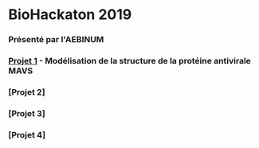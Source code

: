 # BioHackaton 2019
### Présenté par l'AEBINUM


### [Projet 1](https://github.com/BioHackatonUdeM/BioHack2019/blob/master/Projet1/README.md) - Modélisation de la structure de la protéine antivirale MAVS

### [Projet 2]

### [Projet 3]

### [Projet 4]
